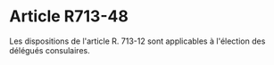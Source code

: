 # Article R713-48

Les dispositions de l'article R. 713-12 sont applicables à l'élection des délégués consulaires.
